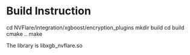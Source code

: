 # Build Instruction

cd NVFlare/integration/xgboost/encryption_plugins
mkdir build
cd build
cmake ..
make

The library is libxgb_nvflare.so 
